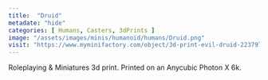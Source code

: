 ```yaml
---
title:  "Druid"
metadate: "hide"
categories: [ Humans, Casters, 3dPrints ]
image: "/assets/images/minis/humanoid/humans/Druid.png"
visit: "https://www.myminifactory.com/object/3d-print-evil-druid-223797"
---
```

Roleplaying & Miniatures 3d print. Printed on an Anycubic Photon X 6k.
